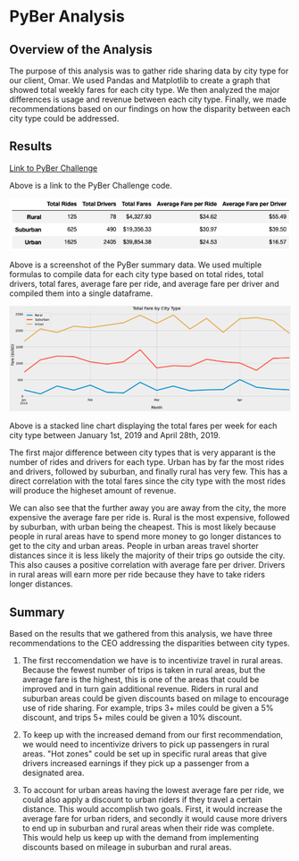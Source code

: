 # PyBer Analysis

## Overview of the Analysis

The purpose of this analysis was to gather ride sharing data by city type for our client, Omar. We used Pandas and Matplotlib to create a graph that showed total weekly fares for each city type. We then analyzed the major differences is usage and revenue between each city type. Finally, we made recommendations based on our findings on how the disparity between each city type could be addressed.

## Results

[Link to PyBer Challenge](https://github.com/SeanDraper/Pyber_Analysis/blob/main/PyBer_Challenge.ipynb)

Above is a link to the PyBer Challenge code.

![PyBer Summary](Resources/pyber_summary.png)

Above is a screenshot of the PyBer summary data. We used multiple formulas to compile data for each city type based on total rides, total drivers, total fares, average fare per ride, and average fare per driver and compiled them into a single dataframe.

![PyBer Stacked Line](Resources/pyber_stacked_line.png)

Above is a stacked line chart displaying the total fares per week for each city type between January 1st, 2019 and April 28th, 2019.

The first major difference between city types that is very apparant is the number of rides and drivers for each type. Urban has by far the most rides and drivers, followed by suburban, and finally rural has very few. This has a direct correlation with the total fares since the city type with the most rides will produce the higheset amount of revenue.

We can also see that the further away you are away from the city, the more expensive the average fare per ride is. Rural is the most expensive, followed by suburban, with urban being the cheapest. This is most likely because people in rural areas have to spend more money to go longer distances to get to the city and urban areas. People in urban areas travel shorter distances since it is less likely the majority of their trips go outside the city. This also causes a positive correlation with average fare per driver. Drivers in rural areas will earn more per ride because they have to take riders longer distances.

## Summary

Based on the results that we gathered from this analysis, we have three recommendations to the CEO addressing the disparities between city types.

1. The first reccomendation we have is to incentivize travel in rural areas. Because the fewest number of trips is taken in rural areas, but the average fare is the highest, this is one of the areas that could be improved and in turn gain additional revenue. Riders in rural and suburban areas could be given discounts based on milage to encourage use of ride sharing. For example, trips 3+ miles could be given a 5% discount, and trips 5+ miles could be given a 10% discount.

2. To keep up with the increased demand from our first recommendation, we would need to incentivize drivers to pick up passengers in rural areas. "Hot zones" could be set up in specific rural areas that give drivers increased earnings if they pick up a passenger from a designated area.

3. To account for urban areas having the lowest average fare per ride, we could also apply a discount to urban riders if they travel a certain distance. This would accomplish two goals. First, it would increase the average fare for urban riders, and secondly it would cause more drivers to end up in suburban and rural areas when their ride was complete. This would help us keep up with the demand from implementing discounts based on mileage in suburban and rural areas.